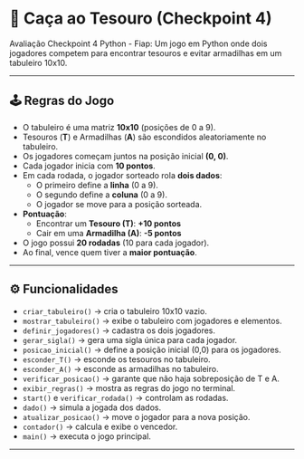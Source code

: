 # 🎯 Caça ao Tesouro (Checkpoint 4)

Avaliação Checkpoint 4 Python - Fiap: Um jogo em Python onde dois jogadores competem para encontrar tesouros e evitar armadilhas em um tabuleiro 10x10. 

---

## 🕹️ Regras do Jogo  

- O tabuleiro é uma matriz **10x10** (posições de 0 a 9).  
- Tesouros (**T**) e Armadilhas (**A**) são escondidos aleatoriamente no tabuleiro.  
- Os jogadores começam juntos na posição inicial **(0, 0)**.  
- Cada jogador inicia com **10 pontos**.  
- Em cada rodada, o jogador sorteado rola **dois dados**:  
  - O primeiro define a **linha** (0 a 9).  
  - O segundo define a **coluna** (0 a 9).  
  - O jogador se move para a posição sorteada.  
- **Pontuação**:  
  - Encontrar um **Tesouro (T)**: **+10 pontos**  
  - Cair em uma **Armadilha (A)**: **-5 pontos**  
- O jogo possui **20 rodadas** (10 para cada jogador).  
- Ao final, vence quem tiver a **maior pontuação**.  

---

## ⚙️ Funcionalidades  

- `criar_tabuleiro()` → cria o tabuleiro 10x10 vazio.  
- `mostrar_tabuleiro()` → exibe o tabuleiro com jogadores e elementos.  
- `definir_jogadores()` → cadastra os dois jogadores.  
- `gerar_sigla()` → gera uma sigla única para cada jogador.  
- `posicao_inicial()` → define a posição inicial (0,0) para os jogadores.  
- `esconder_T()` → esconde os tesouros no tabuleiro.  
- `esconder_A()` → esconde as armadilhas no tabuleiro.  
- `verificar_posicao()` → garante que não haja sobreposição de T e A.  
- `exibir_regras()` → mostra as regras do jogo no terminal.  
- `start()` e `verificar_rodada()` → controlam as rodadas.  
- `dado()` → simula a jogada dos dados.  
- `atualizar_posicao()` → move o jogador para a nova posição.  
- `contador()` → calcula e exibe o vencedor.  
- `main()` → executa o jogo principal.  

---

